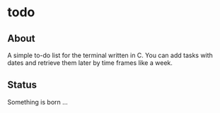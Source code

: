 # todo

## About
A simple to-do list for the terminal written in C.
You can add tasks with dates and retrieve them later
by time frames like a week.

## Status
Something is born ...

